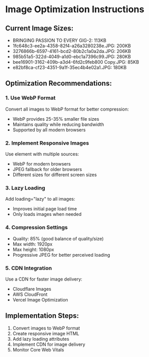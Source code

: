 
# Image Optimization Instructions

## Current Image Sizes:
- BRINGING PASSION TO EVERY GIG-2: 113KB
- 1fc648c3-ee2a-4358-82f4-a26a3280238e.JPG: 200KB
- 3276866b-6597-4161-bcd2-80b2c1a0a2da.JPG: 206KB
- 985b51a5-322d-4049-a1d0-ebc1a7396c99.JPG: 280KB
- bee16901-3162-409b-a3d4-6fd2c9feb800 Copy.JPG: 85KB
- e82bf8ca-cf23-4351-9a1f-35ec4b4e02a1.JPG: 180KB

## Optimization Recommendations:

### 1. Use WebP Format
Convert all images to WebP format for better compression:
- WebP provides 25-35% smaller file sizes
- Maintains quality while reducing bandwidth
- Supported by all modern browsers

### 2. Implement Responsive Images
Use <picture> element with multiple sources:
- WebP for modern browsers
- JPEG fallback for older browsers
- Different sizes for different screen sizes

### 3. Lazy Loading
Add loading="lazy" to all images:
- Improves initial page load time
- Only loads images when needed

### 4. Compression Settings
- Quality: 85% (good balance of quality/size)
- Max width: 1920px
- Max height: 1080px
- Progressive JPEG for better perceived loading

### 5. CDN Integration
Use a CDN for faster image delivery:
- Cloudflare Images
- AWS CloudFront
- Vercel Image Optimization

## Implementation Steps:
1. Convert images to WebP format
2. Create responsive image HTML
3. Add lazy loading attributes
4. Implement CDN for image delivery
5. Monitor Core Web Vitals
